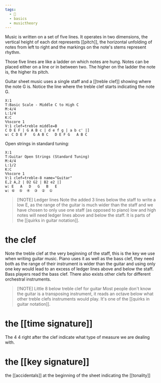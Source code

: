 ```yaml
---
tags:
  - 🌱
  - basics
  - musictheory
---
```

Music is written on a set of five lines. It operates in two dimensions, the vertical height of each dot represents [[pitch]], the horizontal unfolding of notes from left to right and the markings on the note's stems represent rhythm. 

Those five lines are like a ladder on which notes are hung. Notes can be placed either on a line or in between two. The higher on the ladder the note is, the higher its pitch. 

Guitar sheet music uses a single staff and a [[treble clef]] showing where the note G is. Notice the line where the treble clef starts indicating the note G. 

```music-abc
X:1
T:Basic Scale - Middle C to High C
M:4/4
L:1/4
K:C
%%score 1
V:1 clef=treble middle=B
C D E F | G A B c | d e f g | a b c' |]
w: C D E F   G A B C   D E F G   A B C
```

Open strings in standard tuning:
```music-abc
X:1
T:Guitar Open Strings (Standard Tuning)
M:4/4
L:1/2
K:C
%%score 1
V:1 clef=treble-8 name="Guitar"
E,2 A,2 | D2 G2 | B2 e2 |]
w: E   A   D   G   B   E
w: ⑥  ⑤  ④  ③  ②  ①
```


> [!NOTE] Ledger lines
> Note the added 3 lines below the staff to write a low E, as the range of the guitar is much wider than the staff and we have chosen to only use one staff (as opposed to piano) low and high notes will need ledger lines above and below the staff. It is parts of the [[quirks in guitar notation]]. 

# the clef
Note the treble clef at the very beginning of the staff, this is the key we use when writing guitar music. Piano uses it as well as the bass clef, they need both as the range of their instrument is wider than the guitar and using only one key would lead to an excess of ledger lines above and below the staff. Bass players read the bass clef. There also exists other clefs for different orchestral instruments.


> [!NOTE] Little 8 below treble clef for guitar
> Most people don't know the guitar is a transposing instrument, it reads an octave below what other treble clefs instruments would play. It's one of the [[quirks in guitar notation]].

# the [[time signature]]
The 4 4 right after the clef indicate what type of measure we are dealing with.

# the [[key signature]]
the [[accidentals]] at the beginning of the sheet indicating the [[tonality]]



